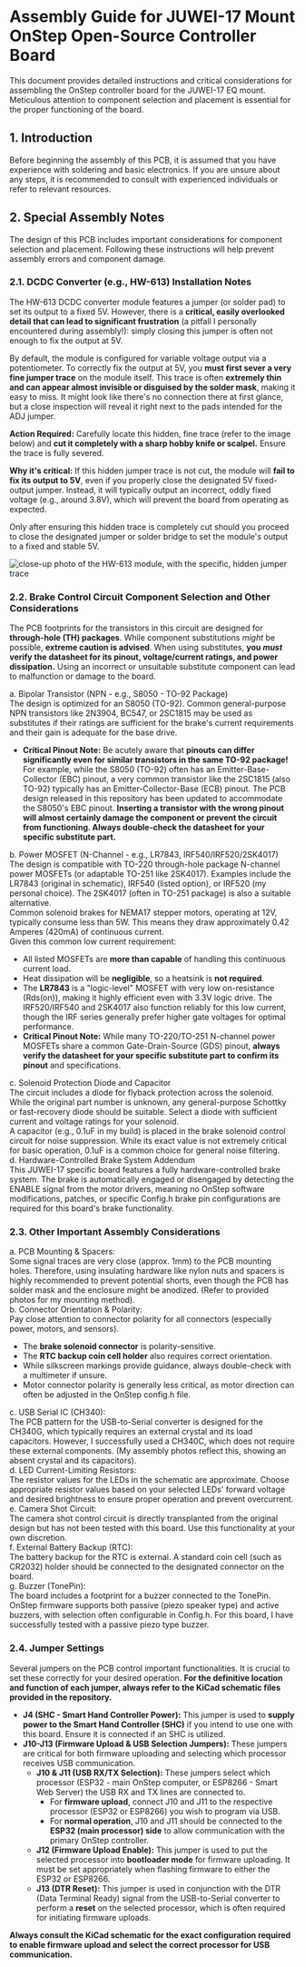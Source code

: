 # **Assembly Guide for JUWEI-17 Mount OnStep Open-Source Controller Board**

This document provides detailed instructions and critical considerations for assembling the OnStep controller board for the JUWEI-17 EQ mount. Meticulous attention to component selection and placement is essential for the proper functioning of the board.

## **1\. Introduction**

Before beginning the assembly of this PCB, it is assumed that you have experience with soldering and basic electronics. If you are unsure about any steps, it is recommended to consult with experienced individuals or refer to relevant resources.

## **2\. Special Assembly Notes**

The design of this PCB includes important considerations for component selection and placement. Following these instructions will help prevent assembly errors and component damage.

### **2.1. DCDC Converter (e.g., HW-613) Installation Notes**

The HW-613 DCDC converter module features a jumper (or solder pad) to set its output to a fixed 5V. However, there is a **critical, easily overlooked detail that can lead to significant frustration** (a pitfall I personally encountered during assembly\!): simply closing this jumper is often not enough to fix the output at 5V.

By default, the module is configured for variable voltage output via a potentiometer. To correctly fix the output at 5V, you **must first sever a very fine jumper trace** on the module itself. This trace is often **extremely thin and can appear almost invisible or disguised by the solder mask**, making it easy to miss. It might look like there's no connection there at first glance, but a close inspection will reveal it right next to the pads intended for the ADJ jumper.

**Action Required:** Carefully locate this hidden, fine trace (refer to the image below) and **cut it completely with a sharp hobby knife or scalpel.** Ensure the trace is fully severed.

**Why it's critical:** If this hidden jumper trace is not cut, the module will **fail to fix its output to 5V**, even if you properly close the designated 5V fixed-output jumper. Instead, it will typically output an incorrect, oddly fixed voltage (e.g., around 3.8V), which will prevent the board from operating as expected.

Only after ensuring this hidden trace is completely cut should you proceed to close the designated jumper or solder bridge to set the module's output to a fixed and stable 5V.

![close-up photo of the HW-613 module, with the specific, hidden jumper trace](images/hw613_jumper.jpg)

### **2.2. Brake Control Circuit Component Selection and Other Considerations**

The PCB footprints for the transistors in this circuit are designed for **through-hole (TH) packages**. While component substitutions *might* be possible, **extreme caution is advised**. When using substitutes, **you *must* verify the datasheet for its pinout, voltage/current ratings, and power dissipation.** Using an incorrect or unsuitable substitute component can lead to malfunction or damage to the board.

a. Bipolar Transistor (NPN \- e.g., S8050 \- TO-92 Package)  
The design is optimized for an S8050 (TO-92). Common general-purpose NPN transistors like 2N3904, BC547, or 2SC1815 may be used as substitutes if their ratings are sufficient for the brake's current requirements and their gain is adequate for the base drive.

* **Critical Pinout Note:** Be acutely aware that **pinouts can differ significantly even for similar transistors in the same TO-92 package\!** For example, while the S8050 (TO-92) often has an Emitter-Base-Collector (EBC) pinout, a very common transistor like the 2SC1815 (also TO-92) typically has an Emitter-Collector-Base (ECB) pinout. The PCB design released in this repository has been updated to accommodate the S8050's EBC pinout. **Inserting a transistor with the wrong pinout will almost certainly damage the component or prevent the circuit from functioning. Always double-check the datasheet for your specific substitute part.**

b. Power MOSFET (N-Channel \- e.g., LR7843, IRF540/IRF520/2SK4017)  
The design is compatible with TO-220 through-hole package N-channel power MOSFETs (or adaptable TO-251 like 2SK4017). Examples include the LR7843 (original in schematic), IRF540 (listed option), or IRF520 (my personal choice). The 2SK4017 (often in TO-251 package) is also a suitable alternative.  
Common solenoid brakes for NEMA17 stepper motors, operating at 12V, typically consume less than 5W. This means they draw approximately 0.42 Amperes (420mA) of continuous current.  
Given this common low current requirement:

* All listed MOSFETs are **more than capable** of handling this continuous current load.  
* Heat dissipation will be **negligible**, so a heatsink is **not required**.  
* The **LR7843** is a "logic-level" MOSFET with very low on-resistance (Rds(on)​), making it highly efficient even with 3.3V logic drive. The IRF520/IRF540 and 2SK4017 also function reliably for this low current, though the IRF series generally prefer higher gate voltages for optimal performance.  
* **Critical Pinout Note:** While many TO-220/TO-251 N-channel power MOSFETs share a common Gate-Drain-Source (GDS) pinout, **always verify the datasheet for your specific substitute part to confirm its pinout** and specifications.

c. Solenoid Protection Diode and Capacitor  
The circuit includes a diode for flyback protection across the solenoid. While the original part number is unknown, any general-purpose Schottky or fast-recovery diode should be suitable. Select a diode with sufficient current and voltage ratings for your solenoid.  
A capacitor (e.g., 0.1uF in my build) is placed in the brake solenoid control circuit for noise suppression. While its exact value is not extremely critical for basic operation, 0.1uF is a common choice for general noise filtering.  
d. Hardware-Controlled Brake System Addendum  
This JUWEI-17 specific board features a fully hardware-controlled brake system. The brake is automatically engaged or disengaged by detecting the ENABLE signal from the motor drivers, meaning no OnStep software modifications, patches, or specific Config.h brake pin configurations are required for this board's brake functionality.

### **2.3. Other Important Assembly Considerations**

a. PCB Mounting & Spacers:  
Some signal traces are very close (approx. 1mm) to the PCB mounting holes. Therefore, using insulating hardware like nylon nuts and spacers is highly recommended to prevent potential shorts, even though the PCB has solder mask and the enclosure might be anodized. (Refer to provided photos for my mounting method).  
b. Connector Orientation & Polarity:  
Pay close attention to connector polarity for all connectors (especially power, motors, and sensors).

* The **brake solenoid connector** is polarity-sensitive.  
* The **RTC backup coin cell holder** also requires correct orientation.  
* While silkscreen markings provide guidance, always double-check with a multimeter if unsure.  
* Motor connector polarity is generally less critical, as motor direction can often be adjusted in the OnStep config.h file.

c. USB Serial IC (CH340):  
The PCB pattern for the USB-to-Serial converter is designed for the CH340G, which typically requires an external crystal and its load capacitors. However, I successfully used a CH340C, which does not require these external components. (My assembly photos reflect this, showing an absent crystal and its capacitors).  
d. LED Current-Limiting Resistors:  
The resistor values for the LEDs in the schematic are approximate. Choose appropriate resistor values based on your selected LEDs' forward voltage and desired brightness to ensure proper operation and prevent overcurrent.  
e. Camera Shot Circuit:  
The camera shot control circuit is directly transplanted from the original design but has not been tested with this board. Use this functionality at your own discretion.  
f. External Battery Backup (RTC):  
The battery backup for the RTC is external. A standard coin cell (such as CR2032) holder should be connected to the designated connector on the board.  
g. Buzzer (TonePin):  
The board includes a footprint for a buzzer connected to the TonePin. OnStep firmware supports both passive (piezo speaker type) and active buzzers, with selection often configurable in Config.h. For this board, I have successfully tested with a passive piezo type buzzer.

### **2.4. Jumper Settings**

Several jumpers on the PCB control important functionalities. It is crucial to set these correctly for your desired operation. **For the definitive location and function of each jumper, always refer to the KiCad schematic files provided in the repository.**

* **J4 (SHC \- Smart Hand Controller Power):** This jumper is used to **supply power to the Smart Hand Controller (SHC)** if you intend to use one with this board. Ensure it is connected if an SHC is utilized.  
* **J10-J13 (Firmware Upload & USB Selection Jumpers):** These jumpers are critical for both firmware uploading and selecting which processor receives USB communication.  
  * **J10 & J11 (USB RX/TX Selection):** These jumpers select which processor (ESP32 \- main OnStep computer, or ESP8266 \- Smart Web Server) the USB RX and TX lines are connected to.  
    * For **firmware upload**, connect J10 and J11 to the respective processor (ESP32 or ESP8266) you wish to program via USB.  
    * For **normal operation**, J10 and J11 should be connected to the **ESP32 (main processor) side** to allow communication with the primary OnStep controller.  
  * **J12 (Firmware Upload Enable):** This jumper is used to put the selected processor into **bootloader mode** for firmware uploading. It must be set appropriately when flashing firmware to either the ESP32 or ESP8266.  
  * **J13 (DTR Reset):** This jumper is used in conjunction with the DTR (Data Terminal Ready) signal from the USB-to-Serial converter to perform a **reset** on the selected processor, which is often required for initiating firmware uploads.

**Always consult the KiCad schematic for the exact configuration required to enable firmware upload and select the correct processor for USB communication.**
